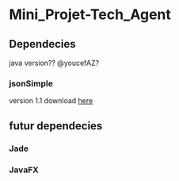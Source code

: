 # Mini_Projet-Tech_Agent

## Dependecies

java version?? @youcefAZ?
### jsonSimple

version 1.1 download [here](https://jar-download.com/?search_box=%20json-simple-1.1)

## futur dependecies

### Jade

### JavaFX